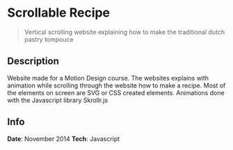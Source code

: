 # Scrollable Recipe

> Vertical scrolling website explaining how to make the traditional dutch pastry tompouce

## Description
Website made for a Motion Design course. The websites explains with animation while scrolling through the website how to make a recipe. Most of the elements on screen are SVG or CSS created elements. Animations done with the Javascript library Skrollr.js

## Info
**Date**: November 2014
**Tech**: Javascript

